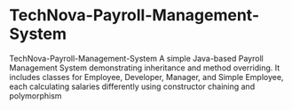 # TechNova-Payroll-Management-System
TechNova-Payroll-Management-System A simple Java-based Payroll Management System demonstrating inheritance and method overriding. It includes classes for Employee, Developer, Manager, and Simple Employee, each calculating salaries differently using constructor chaining and polymorphism
